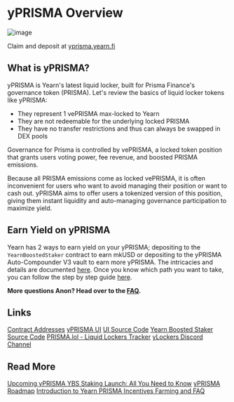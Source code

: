 # yPRISMA Overview

![image](/img/product-pages/yprisma-banner.png)

Claim and deposit at [yprisma.yearn.fi](https://yprisma.yearn.fi)

## What is yPRISMA?

yPRISMA is Yearn's latest liquid locker, built for Prisma Finance's governance token (PRISMA). Let's review the basics of liquid locker tokens like yPRISMA:

- They represent 1 vePRISMA max-locked to Yearn
- They are not redeemable for the underlying locked PRISMA
- They have no transfer restrictions and thus can always be swapped in DEX pools

Governance for Prisma is controlled by vePRISMA, a locked token position that grants users voting power, fee revenue, and boosted PRISMA emissions.

Because all PRISMA emissions come as locked vePRISMA, it is often inconvenient for users who want to avoid managing their position or want to cash out. yPRISMA aims to offer users a tokenized version of this position, giving them instant liquidity and auto-managing governance participation to maximize yield.

## Earn Yield on yPRISMA

Yearn has 2 ways to earn yield on your yPRISMA; depositing to the `YearnBoostedStaker` contract to earn mkUSD or depositing to the yPRISMA Auto-Compounder V3 vault to earn more yPRISMA. The intricacies and details are documented [here](../overview#earning-yield-with-ylockers). Once you know which path you want to take, you can follow the step by step guide [here](yprisma-guide.md).

**More questions Anon? Head over to the [FAQ](yprisma-faq.md).**

## Links

<PrettyLink>[Contract Addresses](/developers/addresses/yprisma-contracts)</PrettyLink>
<PrettyLink>[yPRISMA UI](https://yprisma.yearn.fi/)</PrettyLink>
<PrettyLink>[UI Source Code](https://github.com/yearn/ylockers-ui)</PrettyLink>
<PrettyLink>[Yearn Boosted Staker Source Code](https://github.com/yearn/yearn-boosted-staker)</PrettyLink>
<PrettyLink>[PRISMA.lol - Liquid Lockers Tracker](https://www.prisma.lol/)</PrettyLink>
<PrettyLink>[yLockers Discord Channel](https://discord.com/channels/734804446353031319/1186417376275730552)</PrettyLink>

## Read More

<PrettyLink>[Upcoming yPRISMA YBS Staking Launch: All You Need to Know](https://blog.yearn.fi/ybs-yprisma-launch)</PrettyLink>
<PrettyLink>[yPRISMA Roadmap](https://medium.com/iearn/yprisma-roadmap-8fb3e2376594)</PrettyLink>
<PrettyLink>[Introduction to Yearn PRISMA Incentives Farming and FAQ](/getting-started/products/ylockers/yprisma/yprisma-faq)</PrettyLink>
